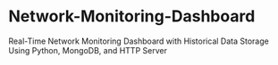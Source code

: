 # Network-Monitoring-Dashboard
Real-Time Network Monitoring Dashboard with Historical Data Storage Using Python, MongoDB, and HTTP Server

